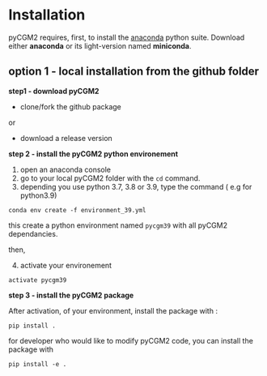 # Installation

pyCGM2 requires, first, to install the [anaconda](www.anaconda.org) python suite. Download either **anaconda** or its light-version named **miniconda**. 


## option 1 - local installation from the github folder

**step1 - download pyCGM2**

 * clone/fork the github package

or 

 * download a release version

**step 2 - install the pyCGM2 python environement**

  1. open an anaconda console
  2. go to your local pyCGM2 folder with the `cd` command.
  3. depending you use python 3.7, 3.8 or 3.9, type the command ( e.g for python3.9)

```
conda env create -f environment_39.yml
```

this create a python environment named `pycgm39` with all pyCGM2 dependancies.

then, 

 4. activate your environement

```
activate pycgm39
```

**step 3 - install the pyCGM2 package**

After activation, of your environment, install the package with :  

```
pip install .
```

for developer who would like to modify pyCGM2 code, you can
install the package with  

```
pip install -e .
```

